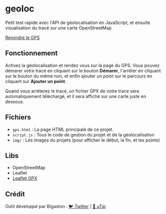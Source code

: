 # geoloc
Petit test rapide avec l'API de géolocalisation en JavaScript, et ensuite visualisation du tracé sur une carte OpenStreetMap

[Rejoindre le GPS](https://bigaston.github.io/geoloc/gps.html)

## Fonctionnement
Activez la géolocalisation et rendez vous sur la page du GPS. Vous pouvez démarer votre tracé en cliquant sur le bouton **Démarer**, l'arrêter en cliquant sur le bouton du même non, et enfin ajouter un point sur le parcours en cliquant sur **Ajouter un point**.

Quand vous arrêterez le tracé, un fichier GPX de votre trace sera automatiquement téléchargé, et il sera affiché sur une carte juste en dessous.

## Fichiers
- `gps.html` : La page HTML principale de ce projet.
- `script.js` : Tous le code de gestion du projet et de la géolocalisation
- `img/` : Les images du projets (pour afficher le début, la fin, et les points)

## Libs
- OpenStreetMap
- Leaflet
- [Leaflet GPX](https://github.com/mpetazzoni/leaflet-gpx)

## Crédit
Outil développé par Bigaston : [🐦 Twitter](https://twitter.com/Bigaston) | [💸 uTip](https://utip.io/Bigaston)